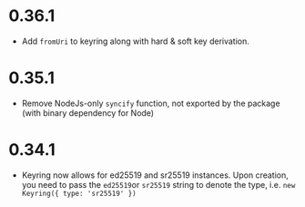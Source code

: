 # 0.36.1

- Add `fromUri` to keyring along with hard & soft key derivation.

# 0.35.1

- Remove NodeJs-only `syncify` function, not exported by the package (with binary dependency for Node)

# 0.34.1

- Keyring now allows for ed25519 and sr25519 instances. Upon creation, you need to pass the `ed25519`or `sr25519` string to denote the type, i.e. `new Keyring({ type: 'sr25519' })`

